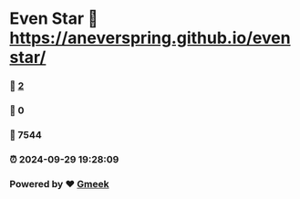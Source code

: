 # Even Star :link: https://aneverspring.github.io/evenstar/ 
### :page_facing_up: [2](https://aneverspring.github.io/evenstar//tag.html) 
### :speech_balloon: 0 
### :hibiscus: 7544 
### :alarm_clock: 2024-09-29 19:28:09 
### Powered by :heart: [Gmeek](https://github.com/Meekdai/Gmeek)
